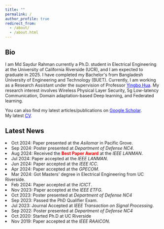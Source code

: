 ```yaml
---
title: ""
permalink: /
author_profile: true
redirect_from: 
  - /about/
  - /about.html
---
```

 <h2 style="color:  #0f0e0e;">Bio</h2>

I am Md Saydur Rahman currently a Ph.D. student in Electrical Engineering at the University of California Riverside (UCR), and I am expected to graduate in 2025. I have completed my Bachelor's from Bangladesh University of Engineering and Technology (BUET). Currently, I am working as a Research Assistant under the supervision of Professor 
<a href="https://intra.ece.ucr.edu/~yhua/" style="color: blue;">Yingbo Hua</a>. My research interest involves Wireless Physical Layer Security, 5g Low-latency Communication, Domain adaptation-based Deep learning, and Federated learning. 
<div class="wordwrap">  
  You can also find my latest articles/publications on  
  <a href="https://scholar.google.com/citations?user=Zbf4zyUAAAAJ&hl=en&authuser=1" style="color: blue;">Google Scholar</a>. </div>
<div class="wordwrap"> My latest <a href="https://drive.google.com/file/d/1H2VCjDajsfCnlu8bJtW7rtqU1AkKkoMK/view" style="color: blue;">CV</a>. </div>

<div class="news-section">
  <h2 style="color:  #0f0e0e;">Latest News</h2>

  <li> Oct 2024: Paper presented at the <em>Asilomar </em> in Pacific Grove.</li>
  <li> Sep 2024: Poster presented at <em>Department of Defense NC4</em>.</li>
  <li> Aug 2024: Received the <strong style="color: red;">Best Paper Award</strong> at the <em>IEEE LANMAN</em>.</li>
  <li> Jul 2024: Paper accepted at the <em>IEEE LANMAN</em>.</li>
  <li> Jun 2024: Paper accepted at the <em>IEEE ICC</em>.</li>
  <li> Apr 2024: Paper accepted at the <em>GPECOM</em>.</li>
  <li> Mar 2024: Got Masters' degree in Electrical Engineering from UC Riverside.</li>
  <li> Feb 2024: Paper accepted at the <em>ICICT</em>.</li>
  <li> Nov 2023: Paper accepted at the <em>IEEE ETFG</em>.</li>
  <li> Oct 2023: Poster presented at <em>Department of Defense NC4</em></li>
  <li> Sep 2023: Passed the PhD Qualifier Exam.</li>
  <li> Jul 2023: Journal Accepted at <em>IEEE Transaction on Signal Processing</em>.</li>
  <li> Sep 2022: Poster presented at <em>Department of Defense NC4</em></li>
  <li> Oct 2020: Started Ph.D at UC Riverside</li>
  <li> Nov 2019: Paper accepted at the <em>IEEE RAAICON</em>.</li>
 
  




